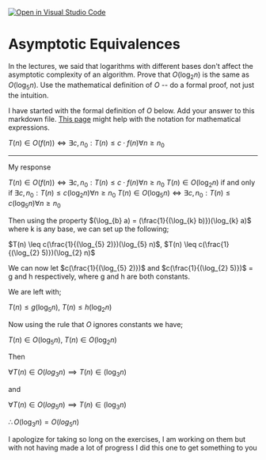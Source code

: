 [![Open in Visual Studio Code](https://classroom.github.com/assets/open-in-vscode-718a45dd9cf7e7f842a935f5ebbe5719a5e09af4491e668f4dbf3b35d5cca122.svg)](https://classroom.github.com/online_ide?assignment_repo_id=12217343&assignment_repo_type=AssignmentRepo)
# Asymptotic Equivalences

In the lectures, we said that logarithms with different bases don't affect the
asymptotic complexity of an algorithm. Prove that $O(\log_{2} n)$ is the same as
$O(\log_{5} n)$. Use the mathematical definition of $O$ -- do a formal proof,
not just the intuition.

I have started with the formal definition of $O$ below. Add your answer to this
markdown file. [This
page](https://docs.github.com/en/get-started/writing-on-github/working-with-advanced-formatting/writing-mathematical-expressions)
might help with the notation for mathematical expressions.

$T(n) \in O(f(n)) \iff \exists c, n_0: T(n) \leq c \cdot f(n) \forall n \geq n_0$

---------------------------------------------------------------------------------------------------------------------
My response

$T(n) \in O(f(n)) \iff \exists c, n_0: T(n) \leq c \cdot f(n) \forall n \geq n_0$
$T(n) \in O(\log_{2} n)$ if and only if $\exists c, n_0: T(n) \leq c(\log_{2} n) \forall n \geq n_0$
$T(n) \in O(\log_{5} n) \iff \exists c, n_0: T(n) \leq c(\log_{5} n) \forall n \geq n_0$

Then using the property $(\log_{b} a) = (\frac{1}{(\log_{k} b)})(\log_{k} a)$ where k is any base, we can set up the following;

$T(n) \leq c(\frac{1}{(\log_{5} 2)})(\log_{5} n)$, $T(n) \leq c(\frac{1}{(\log_{2} 5)})(\log_{2} n)$

We can now let $c(\frac{1}{(\log_{5} 2)})$ and $c(\frac{1}{(\log_{2} 5)})$ = g and h respectively, where g and h are both constants.

We are left with;

$T(n) \leq g(\log_{5} n)$, $T(n) \leq h(\log_{2} n)$

Now using the rule that $O$ ignores constants we have;

$T(n) \in O(\log_{5} n)$, $T(n) \in O(\log_{2} n)$

Then

$\forall T(n) \in O(log_{3} n) \implies T(n) \in (\log_{3} n)$

and

$\forall T(n) \in O(log_{5} n) \implies T(n) \in (\log_{3} n)$

$\therefore O(\log_{3} n) = O(log_{5} n)$

I apologize for taking so long on the exercises, I am working on them but with not having made a lot of progress I did this one to get something to you
